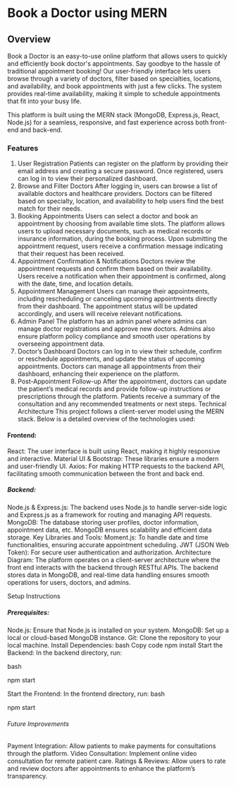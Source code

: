 # Book a Doctor using MERN
## Overview
Book a Doctor is an easy-to-use online platform that allows users to quickly and efficiently book doctor's appointments. Say goodbye to the hassle of traditional appointment booking! Our user-friendly interface lets users browse through a variety of doctors, filter based on specialties, locations, and availability, and book appointments with just a few clicks. The system provides real-time availability, making it simple to schedule appointments that fit into your busy life.

This platform is built using the MERN stack (MongoDB, Express.js, React, Node.js) for a seamless, responsive, and fast experience across both front-end and back-end.

### Features
1. User Registration
Patients can register on the platform by providing their email address and creating a secure password.
Once registered, users can log in to view their personalized dashboard.
2. Browse and Filter Doctors
After logging in, users can browse a list of available doctors and healthcare providers.
Doctors can be filtered based on specialty, location, and availability to help users find the best match for their needs.
3. Booking Appointments
Users can select a doctor and book an appointment by choosing from available time slots.
The platform allows users to upload necessary documents, such as medical records or insurance information, during the booking process.
Upon submitting the appointment request, users receive a confirmation message indicating that their request has been received.
4. Appointment Confirmation & Notifications
Doctors review the appointment requests and confirm them based on their availability.
Users receive a notification when their appointment is confirmed, along with the date, time, and location details.
5. Appointment Management
Users can manage their appointments, including rescheduling or canceling upcoming appointments directly from their dashboard.
The appointment status will be updated accordingly, and users will receive relevant notifications.
6. Admin Panel
The platform has an admin panel where admins can manage doctor registrations and approve new doctors.
Admins also ensure platform policy compliance and smooth user operations by overseeing appointment data.
7. Doctor’s Dashboard
Doctors can log in to view their schedule, confirm or reschedule appointments, and update the status of upcoming appointments.
Doctors can manage all appointments from their dashboard, enhancing their experience on the platform.
8. Post-Appointment Follow-up
After the appointment, doctors can update the patient’s medical records and provide follow-up instructions or prescriptions through the platform.
Patients receive a summary of the consultation and any recommended treatments or next steps.
Technical Architecture
This project follows a client-server model using the MERN stack. Below is a detailed overview of the technologies used:

#### Frontend:
React: The user interface is built using React, making it highly responsive and interactive.
Material UI & Bootstrap: These libraries ensure a modern and user-friendly UI.
Axios: For making HTTP requests to the backend API, facilitating smooth communication between the front and back end.
##### Backend:
Node.js & Express.js: The backend uses Node.js to handle server-side logic and Express.js as a framework for routing and managing API requests.
MongoDB: The database storing user profiles, doctor information, appointment data, etc. MongoDB ensures scalability and efficient data storage.
Key Libraries and Tools:
Moment.js: To handle date and time functionalities, ensuring accurate appointment scheduling.
JWT (JSON Web Token): For secure user authentication and authorization.
Architecture Diagram:
The platform operates on a client-server architecture where the front end interacts with the backend through RESTful APIs. The backend stores data in MongoDB, and real-time data handling ensures smooth operations for users, doctors, and admins.

Setup Instructions
##### Prerequisites:
Node.js: Ensure that Node.js is installed on your system.
MongoDB: Set up a local or cloud-based MongoDB instance.
Git: Clone the repository to your local machine.
Install Dependencies:
bash
Copy code
npm install
Start the Backend:
In the backend directory, run:

bash

npm start

Start the Frontend:
In the frontend directory, run:
bash

npm start


###### Future Improvements
Payment Integration: Allow patients to make payments for consultations through the platform.
Video Consultation: Implement online video consultation for remote patient care.
Ratings & Reviews: Allow users to rate and review doctors after appointments to enhance the platform’s transparency.
